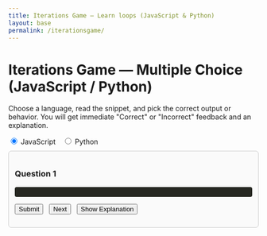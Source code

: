 ```yaml
---
title: Iterations Game — Learn loops (JavaScript & Python)
layout: base
permalink: /iterationsgame/
---
```


# Iterations Game — Multiple Choice (JavaScript / Python)

Choose a language, read the snippet, and pick the correct output or behavior. You will get immediate "Correct" or "Incorrect" feedback and an explanation.

<div id="quiz">
  <div style="margin-bottom:10px;">
    <label><input type="radio" name="lang" value="js" checked> JavaScript</label>
    <label style="margin-left:10px;"><input type="radio" name="lang" value="py"> Python</label>
  </div>

  <div id="card" style="border:1px solid #ccc;padding:12px;border-radius:6px;background:#fafafa;">
    <h3 id="qnum">Question 1</h3>
    <pre id="code" style="background: 
    #272822;color: #f8f8f2;padding:10px;border-radius:4px;overflow:auto;"></pre>
    <div id="choices"></div>
    <div style="margin-top:8px;">
      <button id="submit">Submit</button>
      <button id="next" style="margin-left:8px;">Next</button>
      <button id="explain" style="margin-left:8px;">Show Explanation</button>
    </div>
    <p id="result" style="font-weight:bold;margin-top:8px;"></p>
    <div id="explainText" style="margin-top:6px;color:#333;"></div>
  </div>
</div>

<script>
(function(){
  const questions = [
    {
      codeJS: "for (let i = 0; i < 3; i++) {\n  console.log(i);\n}",
      codePy: "for i in range(3):\n    print(i)",
      choices: ["0 1 2", "1 2 3", "0 1 2 3", "Error"],
      answer: 0,
      explain: "Loops start at 0 and run while i < 3, producing 0,1,2."
    },
    {
      codeJS: "let i = 0;\nwhile (i < 3) {\n  i += 2;\n  console.log(i);\n}",
      codePy: "i = 0\nwhile i < 3:\n    i += 2\n    print(i)",
      choices: ["0 2", "2 4", "2", "0 1 2"],
      answer: 1,
      explain: "Each loop iteration increases i by 2 then prints. Values printed: 2 then 4."
    },
    {
      codeJS: "const arr = [1,2,3];\nfor (const x of arr) console.log(x * 2);",
      codePy: "for x in [1,2,3]:\n    print(x * 2)",
      choices: ["2 4 6", "1 2 3", "2,4,6,8", "Error"],
      answer: 0,
      explain: "Each element is multiplied by 2: 2,4,6."
    },
    {
      codeJS: "for (let i=0;i<5;i++){\n  if (i===2) break;\n  console.log(i);\n}",
      codePy: "for i in range(5):\n    if i == 2:\n        break\n    print(i)",
      choices: ["0 1", "0 1 2", "2 3 4", "0 1 2 3 4"],
      answer: 0,
      explain: "break stops the loop when i equals 2, so only 0 and 1 are printed."
    },
    {
      codeJS: "for (let i=0;i<4;i++){\n  if (i%2===0) continue;\n  console.log(i);\n}",
      codePy: "for i in range(4):\n    if i % 2 == 0:\n        continue\n    print(i)",
      choices: ["1 3", "0 2", "0 1 2 3", "0 1 3"],
      answer: 0,
      explain: "continue skips even i (0 and 2), so only odd values 1 and 3 are printed."
    }
  ];

  let idx = 0;
  let selected = null;

  const codeEl = document.getElementById('code');
  const choicesEl = document.getElementById('choices');
  const resultEl = document.getElementById('result');
  const explainEl = document.getElementById('explainText');
  const qnumEl = document.getElementById('qnum');

  function getLang() {
    return document.querySelector('input[name="lang"]:checked').value;
  }

  function render() {
    const q = questions[idx];
    qnumEl.textContent = "Question " + (idx+1);
    const lang = getLang();
    codeEl.textContent = (lang === 'js') ? q.codeJS : q.codePy;
    // render choices
    choicesEl.innerHTML = '';
    q.choices.forEach((c, i) => {
      const id = 'opt' + i;
      const wrapper = document.createElement('div');
      wrapper.style.marginTop = '6px';
      wrapper.innerHTML = `<label><input type="radio" name="choice" value="${i}" id="${id}"> ${escapeHtml(c)}</label>`;
      choicesEl.appendChild(wrapper);
    });
    resultEl.textContent = '';
    explainEl.textContent = '';
    selected = null;
    document.querySelectorAll('input[name="choice"]').forEach(r => r.addEventListener('change', e=> selected = parseInt(e.target.value)));
  }

  function escapeHtml(s){ return s.replace(/&/g,'&amp;').replace(/</g,'&lt;').replace(/>/g,'&gt;'); }

  document.getElementById('submit').addEventListener('click', ()=>{
    if (selected === null) { resultEl.textContent = "Pick an answer first."; resultEl.style.color = "darkorange"; return; }
    const q = questions[idx];
    if (selected === q.answer) {
      resultEl.textContent = "Correct";
      resultEl.style.color = "green";
    } else {
      resultEl.textContent = "Incorrect";
      resultEl.style.color = "red";
    }
  });

  document.getElementById('next').addEventListener('click', ()=>{
    idx = (idx + 1) % questions.length;
    render();
  });

  document.getElementById('explain').addEventListener('click', ()=>{
    explainEl.textContent = questions[idx].explain;
  });

  document.querySelectorAll('input[name="lang"]').forEach(r=> r.addEventListener('change', render));

  // initial render
  render();
})();
</script>
